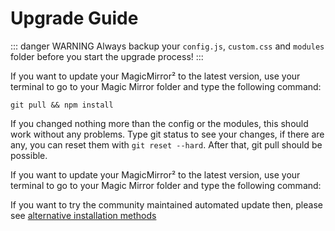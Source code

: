 # Upgrade Guide

::: danger WARNING
Always backup your `config.js`, `custom.css` and `modules` folder before you start the upgrade process!
:::

If you want to update your MagicMirror² to the latest version, use your terminal to go to your Magic Mirror folder and type the following command:
```
git pull && npm install
```

If you changed nothing more than the config or the modules, this should work without any problems. Type git status to see your changes, if there are any, you can reset them with `git reset --hard`. After that, git pull should be possible.

If you want to update your MagicMirror² to the latest version, use your terminal to go to your Magic Mirror folder and type the following command:

If you want to try the community maintained automated update then, please see [alternative installation methods](installation.html#alternative-installation-methods)